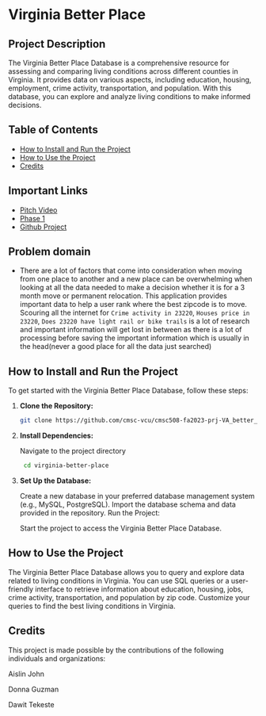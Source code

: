 # Virginia Better Place

## Project Description

The Virginia Better Place Database is a comprehensive resource for assessing and comparing living conditions across different counties in Virginia. It provides data on various aspects, including education, housing, employment, crime activity, transportation, and population. With this database, you can explore and analyze living conditions to make informed decisions.

## Table of Contents

- [How to Install and Run the Project](#how-to-install-and-run-the-project)
- [How to Use the Project](#how-to-use-the-project)
- [Credits](#credits)

## Important Links
* [Pitch Video](https://drive.google.com/file/d/1Sikim-ladH6ERmn24CFSi-oMzZA6jGdi/view?usp=sharing)
* [Phase 1](https://google.com)
* [Github Project](https://github.com/cmsc-vcu/cmsc508-fa2023-prj-VA_better_placegroup39)


## Problem domain
* There are a lot of factors that come into consideration when moving from one place to another and a new place can be overwhelming when looking at all the data needed to make a decision whether it is for a 3 month move or permanent relocation. This application provides important data to help a user rank where the best zipcode is to move. Scouring all the internet for `Crime activity in 23220`, `Houses price in 23220`, `Does 23220 have light rail or bike trails` is a lot of research and important information will get lost in between as there is a lot of processing before saving the important information which is usually in the head(never a good place for all the data just searched)


## How to Install and Run the Project

To get started with the Virginia Better Place Database, follow these steps:

1. **Clone the Repository:**

   ```bash
   git clone https://github.com/cmsc-vcu/cmsc508-fa2023-prj-VA_better_placegroup39.git
   ```

2. **Install Dependencies:**

   Navigate to the project directory
   ```bash
    cd virginia-better-place
   ```


3. **Set Up the Database:**

    Create a new database in your preferred database management system (e.g., MySQL, PostgreSQL).
    Import the database schema and data provided in the repository.
    Run the Project:

    Start the project to access the Virginia Better Place Database.

## How to Use the Project
The Virginia Better Place Database allows you to query and explore data related to living conditions in Virginia. You can use SQL queries or a user-friendly interface to retrieve information about education, housing, jobs, crime activity, transportation, and population by zip code. Customize your queries to find the best living conditions in Virginia.

## Credits
This project is made possible by the contributions of the following individuals and organizations:

Aislin John

Donna Guzman

Dawit Tekeste























